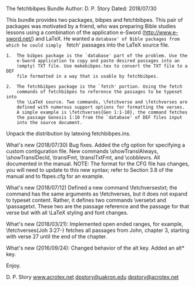 The fetchbibpes Bundle
Author: D. P. Story
Dated: 2018/07/30

This bundle provides two packages, bibpes and fetchbibpes. This pair of 
packages was motivated by a friend, who was preparing Bible studies lessons 
using a combination of the application e-Sword (http://www.e-sword.net/) and 
LaTeX. He wanted a `database' of Bible packages from which he could simply 
`fetch' passages into the LaTeX source file.

    1.  The bibpes package is the `database' part of the problem. Use the 
        e-Sword application to copy and paste desired passages into an 
        (empty) TXT file. Use makebibpes.tex to convert the TXT file to a DEF 
        file formatted in a way that is usable by fetchbibpes. 

    2.  The fetchbibpes package is the `fetch' portion. Using the fetch 
        commands of fetchbibpes to reference the passages to be typeset into 
        the \LaTeX source. Two commands, \fetchverse and \fetchverses are 
        defined with numerous support options for formatting the verses. 
        A simple example is \fetchverses{Gen 1:1-10}, the command fetches
        the passage Genesis 1:10 from the `database' of DEF files input
        into the source document.

Unpack the distribution by latexing fetchbibpes.ins.

What's new (2018/07/30) Bug fixes. Added the cfg option for specifying a 
custom contiguration file. New commands \showTranslAlways, \showTranslDecld, 
\translFmt, \translTxtFmt, and \cobblevrs. All documented in the manual. 
NOTE: The format for the CFG file has changes, you will need to update to 
this new syntax; refer to Section 3.8 of the manual and to fbpes.cfg for an 
example. 

What's new (2018/07/12) Defined a new command \fetchversestxt; the command 
has the same arguments as \fetchverses, but it does not expand to typeset 
content. Rather, it defines two commands \versetxt and \passagetxt. These two 
are the passage reference and the passage for that verse but with all \LaTeX 
styling and font changes.  

What's new (2018/03/21): Implemented open ended ranges, for example, 
\fetchverses{Joh 3:27-} fetches all passages from John, chapter 3, starting 
with verse 27 until the end of the chapter. 

What's new (2016/09/24): Changed behavior of the alt key. Added an alt* key.


Enjoy.

D. P. Story
www.acrotex.net
dpstory@uakron.edu
dpstory@acrotex.net


